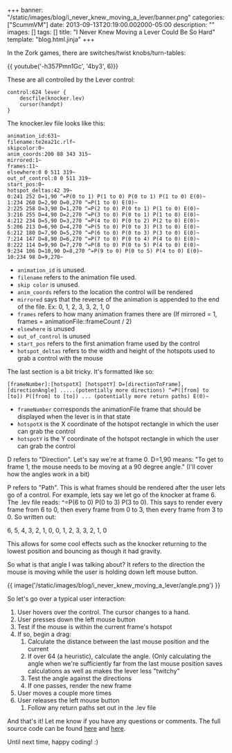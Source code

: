 +++
banner: "/static/images/blog/i_never_knew_moving_a_lever/banner.png"
categories: ["ScummVM"]
date: 2013-09-13T20:19:00.002000-05:00
description: ""
images: []
tags: []
title: "I Never Knew Moving a Lever Could Be So Hard"
template: "blog.html.jinja"
+++

In the Zork games, there are switches/twist knobs/turn-tables:

{{ youtube('-h357Pmn1Gc', '4by3', 6)}}

These are all controlled by the Lever control:

```text
control:624 lever {
    descfile(knocker.lev)
    cursor(handpt)
}
```

The knocker.lev file looks like this:

```text
animation_id:631~
filename:te2ea21c.rlf~
skipcolor:0~
anim_coords:200 88 343 315~
mirrored:1~
frames:11~
elsewhere:0 0 511 319~
out_of_control:0 0 511 319~
start_pos:0~
hotspot_deltas:42 39~
0:241 252 D=1,90 ^=P(0 to 1) P(1 to 0) P(0 to 1) P(1 to 0) E(0)~
1:234 260 D=2,90 D=0,270 ^=P(1 to 0) E(0)~
2:225 258 D=3,90 D=1,270 ^=P(2 to 0) P(0 to 1) P(1 to 0) E(0)~
3:216 255 D=4,90 D=2,270 ^=P(3 to 0) P(0 to 1) P(1 to 0) E(0)~
4:212 234 D=5,90 D=3,270 ^=P(4 to 0) P(0 to 2) P(2 to 0) E(0)~
5:206 213 D=6,90 D=4,270 ^=P(5 to 0) P(0 to 3) P(3 to 0) E(0)~
6:212 180 D=7,90 D=5,270 ^=P(6 to 0) P(0 to 3) P(3 to 0) E(0)~
7:214 147 D=8,90 D=6,270 ^=P(7 to 0) P(0 to 4) P(4 to 0) E(0)~
8:222 114 D=9,90 D=7,270 ^=P(8 to 0) P(0 to 5) P(4 to 0) E(0)~
9:234 106 D=10,90 D=8,270 ^=P(9 to 0) P(0 to 5) P(4 to 0) E(0)~
10:234 98 D=9,270~
```

* `animation_id` is unused.
* `filename` refers to the animation file used.
* `skip color` is unused.
* `anim_coords` refers to the location the control will be rendered
* `mirrored` says that the reverse of the animation is appended to the end of the file. Ex: 0, 1, 2, 3, 3, 2, 1, 0
* `frames` refers to how many animation frames there are (If mirrored = 1, frames = animationFile::frameCount / 2)
* `elsewhere` is unused
* `out_of_control` is unused
* `start_pos` refers to the first animation frame used by the control
* `hotspot_deltas` refers to the width and height of the hotspots used to grab a control with the mouse  

The last section is a bit tricky. It's formatted like so:  

```text
[frameNumber]:[hotspotX] [hotspotY] D=[directionToFrame],[directionAngle] .....(potentially more directions) ^=P([from] to [to]) P([from] to [to]) ... (potentially more return paths) E(0)~
```

* `frameNumber` corresponds the animationFile frame that should be displayed when the lever is in that state
* `hotspotX` is the X coordinate of the hotspot rectangle in which the user can grab the control
* `hotspotY` is the Y coordinate of the hotspot rectangle in which the user can grab the control

D refers to "Direction". Let's say we're at frame 0. D=1,90 means: "To get to frame 1, the mouse needs to be moving at a 90 degree angle." (I'll cover how the angles work in a bit)

P refers to "Path". This is what frames should be rendered after the user lets go of a control. For example, lets say we let go of the knocker at frame 6. The .lev file reads: ^=P(6 to 0) P(0 to 3) P(3 to 0). This says to render every frame from 6 to 0, then every frame from 0 to 3, then every frame from 3 to 0. So written out:

<p class="text-center">
6, 5, 4, 3, 2, 1, 0, 0, 1, 2, 3, 3, 2, 1, 0
</p>

This allows for some cool effects such as the knocker returning to the lowest position and bouncing as though it had gravity.

So what is that angle I was talking about? It refers to the direction the mouse is moving while the user is holding down left mouse button.

{{ image('/static/images/blog/i_never_knew_moving_a_lever/angle.png') }}

So let's go over a typical user interaction:  

1. User hovers over the control. The cursor changes to a hand.
1. User presses down the left mouse button
1. Test if the mouse is within the current frame's hotspot
1. If so, begin a drag:
   1. Calculate the distance between the last mouse position and the current
   2. If over 64 (a heuristic), calculate the angle. (Only calculating the angle when we're sufficiently far from the last mouse position saves calculations as well as makes the lever less "twitchy"
   3. Test the angle against the directions
   4. If one passes, render the new frame
1. User moves a couple more times
1. User releases the left mouse button
   1. Follow any return paths set out in the .lev file

And that's it! Let me know if you have any questions or comments. The full source code can be found [here](https://github.com/RichieSams/scummvm/blob/zengine/engines/zengine/lever_control.h) and [here](https://github.com/RichieSams/scummvm/blob/zengine/engines/zengine/lever_control.cpp).

Until next time, happy coding! :)

